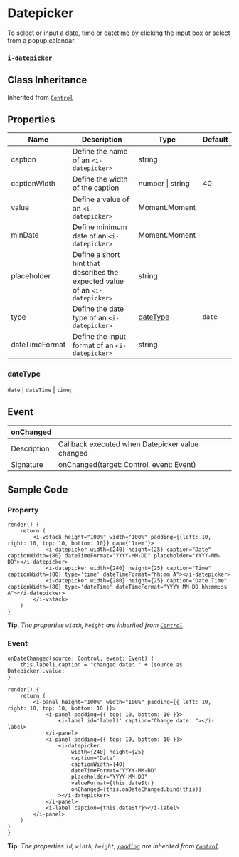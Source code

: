 # Datepicker

To select or input a date, time or datetime by clicking the input box or select from a popup calendar.

### `i-datepicker`

## Class Inheritance
Inherited from [`Control`](components/Control/README.md)

## Properties

| Name            | Description                                       | Type             | Default |
| --------------- | ------------------------------------------------- | ----------       | ------- |
| caption         | Define the name of an `<i-datepicker>`            | string           |         |
| captionWidth    | Define the width of the caption                   | number \| string | 40      |
| value           | Define a value of an `<i-datepicker>`             | Moment.Moment    |         |
| minDate         | Define minimum date of an `<i-datepicker>`        | Moment.Moment    |         |
| placeholder     | Define a short hint that describes the expected value of an `<i-datepicker>` | string | |
| type            | Define the date type of an `<i-datepicker>`       | [dateType](#datetype) |   `date`    |
| dateTimeFormat  | Define the input format of an `<i-datepicker>`    | string           |         |

### dateType
`date` \| `dateTime` \| `time`;

## Event

| **onChanged**  |                                                |
| -------------- | ---------------------------------------------- |
| Description    | Callback executed when Datepicker value changed |
| Signature      | onChanged(target: Control, event: Event)       |

## Sample Code 

### Property
```typescript(samples/i-datepicker_1.tsx)
render() {
    return (
        <i-vstack height="100%" width="100%" padding={{left: 10, right: 10, top: 10, bottom: 10}} gap={'1rem'}>
            <i-datepicker width={240} height={25} caption="Date" captionWidth={80} dateTimeFormat="YYYY-MM-DD" placeholder="YYYY-MM-DD"></i-datepicker>
            <i-datepicker width={240} height={25} caption="Time" captionWidth={80} type='time' dateTimeFormat="hh:mm A"></i-datepicker>
            <i-datepicker width={280} height={25} caption="Date Time" captionWidth={80} type='dateTime' dateTimeFormat="YYYY-MM-DD hh:mm:ss A"></i-datepicker>
        </i-vstack>
    )
}
```
**Tip**: _The properties `width`, `height` are inherited from [`Control`](components/Control/README.md)_

### Event
```typescript(samples/i-datepicker_2.tsx)
onDateChanged(source: Control, event: Event) {
    this.label1.caption = "changed date: " + (source as Datepicker).value;
}

render() {
    return (
        <i-panel height="100%" width="100%" padding={{ left: 10, right: 10, top: 10, bottom: 10 }}>
            <i-panel padding={{ top: 10, bottom: 10 }}>
                <i-label id='label1' caption="Change date: "></i-label>
            </i-panel>
            <i-panel padding={{ top: 10, bottom: 10 }}>
                <i-datepicker
                    width={240} height={25}
                    caption="Date"
                    captionWidth={40}
                    dateTimeFormat="YYYY-MM-DD"
                    placeholder="YYYY-MM-DD"
                    valueFormat={this.dateStr}
                    onChanged={this.onDateChanged.bind(this)}
                ></i-datepicker>
            </i-panel>
            <i-label caption={this.dateStr}></i-label>
        </i-panel>
    )
}
}
```
**Tip**: _The properties `id`, `width`, `height`, [`padding`](../customDataType/README.md#ispace) are inherited from [`Control`](components/Control/README.md)_